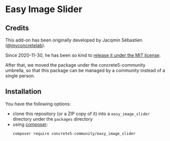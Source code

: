 # Easy Image Slider

## Credits

This add-on has been originally developed by Jacqmin Sébastien ([@myconcretelab](https://github.com/myconcretelab/)).

Since 2020-11-30, he has been so kind to [release it under the MIT license](https://github.com/concrete5-comunity/easy_image_slider/commit/25ccb0e5417cf2bf3cd6e77ce94cf86430bba523).

After that, we moved the package under the concrete5-community umbrella, so that this package can be managed by a community instead of a single person.

## Installation

You have the following options:
- clone this repository (or a ZIP copy of it) into a `easy_image_slider` directory under the `packages` directory
- using [composer](https://getcomposer.org):
  ```sh
  composer require concrete5-community/easy_image_slider
  ```
